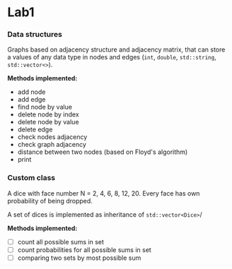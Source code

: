 # Lab1
### Data structures
Graphs based on adjacency structure and adjacency matrix, that can store a values of any data type in nodes and edges (`int`, `double`, `std::string`,` std::vector<>`).

**Methods implemented:**
- add node
- add edge
- find node by value
- delete node by index
- delete node by value
- delete edge
- check nodes adjacency
- check graph adjacency
- distance between two nodes (based on Floyd's algorithm)
- print

### Custom class
A dice with face number N = 2, 4, 6, 8, 12, 20.
Every face has own probability of being dropped.

A set of dices is implemented as inheritance of `std::vector<Dice>`/

**Methods implemented:**
- [ ] count all possible sums in set
- [ ] count probabilities for all possible sums in set
- [ ] comparing two sets by most possible sum